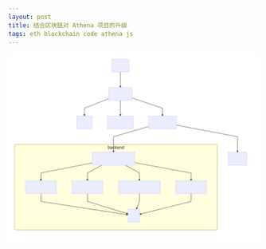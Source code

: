 ```yaml
---
layout: post
title: 结合区块链对 Athena 项目的升级
tags: eth blockchain code athena js
---
```


<img src="/dist/athena-upgrade-with-blockchain.svg" />
